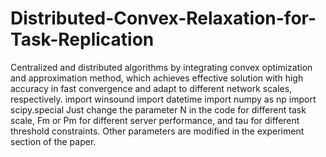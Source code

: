 # Distributed-Convex-Relaxation-for-Task-Replication
Centralized and distributed algorithms by integrating convex optimization and approximation method, which achieves effective solution with high accuracy in fast convergence and adapt to different network scales, respectively.
import winsound
import datetime
import numpy as np
import scipy.special
Just change the parameter N in the code for different task scale, Fm or Pm for different server performance, and tau for different threshold constraints. Other parameters are modified in the experiment section of the paper.
